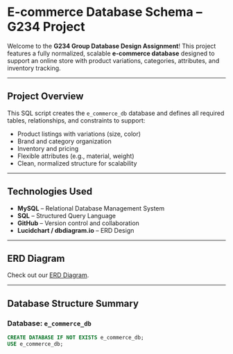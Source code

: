 #  E-commerce Database Schema – G234 Project

Welcome to the **G234 Group Database Design Assignment**! This project features a fully normalized, scalable **e-commerce database** designed to support an online store with product variations, categories, attributes, and inventory tracking.

---

##  Project Overview

This SQL script creates the `e_commerce_db` database and defines all required tables, relationships, and constraints to support:

- Product listings with variations (size, color)
- Brand and category organization
- Inventory and pricing
- Flexible attributes (e.g., material, weight)
- Clean, normalized structure for scalability

---

##  Technologies Used

- **MySQL** – Relational Database Management System  
- **SQL** – Structured Query Language  
- **GitHub** – Version control and collaboration  
- **Lucidchart / dbdiagram.io** – ERD Design  

---

##  ERD Diagram

Check out our [ERD Diagram]().

---

##  Database Structure Summary

###  Database: `e_commerce_db`

```sql
CREATE DATABASE IF NOT EXISTS e_commerce_db;
USE e_commerce_db;


